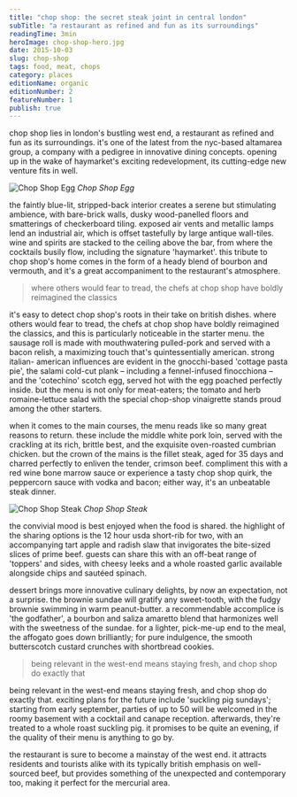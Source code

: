 ```yaml
---
title: "chop shop: the secret steak joint in central london"
subTitle: "a restaurant as refined and fun as its surroundings"
readingTime: 3min
heroImage: chop-shop-hero.jpg
date: 2015-10-03
slug: chop-shop
tags: food, meat, chops
category: places
editionName: organic
editionNumber: 2
featureNumber: 1
publish: true
---
```


chop shop lies in london's bustling west end, a restaurant as refined and fun as its surroundings. it's one of the latest from the nyc-based altamarea group, a company with a pedigree in innovative dining concepts. opening up in the wake of haymarket's exciting redevelopment, its cutting-edge new venture fits in well.

![Chop Shop Egg](hill-and-aubery-574-s1-0024.jpg)
*Chop Shop Egg*

the faintly blue-lit, stripped-back interior creates a serene but stimulating ambience, with bare-brick walls, dusky wood-panelled floors and smatterings of checkerboard tiling. exposed air vents and metallic lamps lend an industrial air, which is offset tastefully by large antique wall-tiles. wine and spirits are stacked to the ceiling above the bar, from where the cocktails busily flow, including the signature 'haymarket'. this tribute to chop shop's home comes in the form of a heady blend of bourbon and vermouth, and it's a great accompaniment to the restaurant's atmosphere.

> where others would fear to tread, the chefs at chop shop have boldly reimagined the classics

it's easy to detect chop shop's roots in their take on british dishes. where others would fear to tread, the chefs at chop shop have boldly reimagined the classics, and this is particularly noticeable in the starter menu. the sausage roll is made with mouthwatering pulled-pork and served with a bacon relish, a maximizing touch that's quintessentially american. strong italian- american influences are evident in the gnocchi-based 'cottage pasta pie', the salami cold-cut plank – including a fennel-infused finocchiona – and the 'cotechino' scotch egg, served hot with the egg poached perfectly inside. but the menu is not only for meat-eaters; the tomato and herb romaine-lettuce salad with the special chop-shop vinaigrette stands proud among the other starters.

when it comes to the main courses, the menu reads like so many great reasons to return. these include the middle white pork loin, served with the crackling at its rich, brittle best, and the exquisite oven-roasted cumbrian chicken. but the crown of the mains is the fillet steak, aged for 35 days and charred perfectly to enliven the tender, crimson beef. compliment this with a red wine bone marrow sauce or experience a tasty chop shop quirk, the peppercorn sauce with vodka and bacon; either way, it's an unbeatable steak dinner.

![Chop Shop Steak](hill-and-aubery-572-s1-0022.jpg)
*Chop Shop Steak*

the convivial mood is best enjoyed when the food is shared. the highlight of the sharing options is the 12 hour usda short-rib for two, with an accompanying tart apple and radish slaw that invigorates the bite-sized slices of prime beef. guests can share this with an off-beat range of 'toppers' and sides, with cheesy leeks and a whole roasted garlic available alongside chips and sautéed spinach.

dessert brings more innovative culinary delights, by now an expectation, not a surprise. the brownie sundae will gratify any sweet-tooth, with the fudgy brownie swimming in warm peanut-butter. a recommendable accomplice is 'the godfather', a bourbon and saliza amaretto blend that harmonizes well with the sweetness of the sundae. for a lighter, pick-me-up end to the meal, the affogato goes down brilliantly; for pure indulgence, the smooth butterscotch custard crunches with shortbread cookies.

> being relevant in the west-end means staying fresh, and chop shop do exactly that

being relevant in the west-end means staying fresh, and chop shop do exactly that. exciting plans for the future include 'suckling pig sundays'; starting from early september, parties of up to 50 will be welcomed in the roomy basement with a cocktail and canape reception. afterwards, they're treated to a whole roast suckling pig. it promises to be quite an evening, if the quality of their menu is anything to go by.

the restaurant is sure to become a mainstay of the west end. it attracts residents and tourists alike with its typically british emphasis on well-sourced beef, but provides something of the unexpected and contemporary too, making it perfect for the mercurial area.
